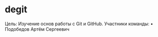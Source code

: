 # degit
 Цель: Изучение основ работы с Git и GitHub.
    Участники команды:
    •   Подобедов Артём Сергеевич
